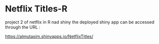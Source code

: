 # Netflix Titles-R
 project 2 of netflix in R nad shiny
 the deployed shiny app can be accessed through the URL :
 
 https://almutasim.shinyapps.io/NetflixTitles/
